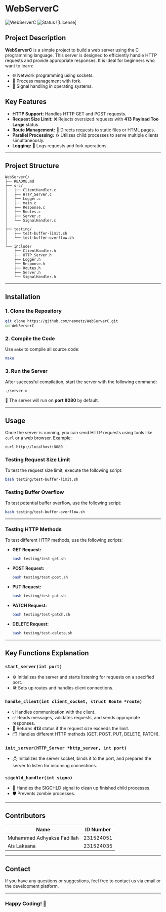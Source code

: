 # WebServerC

![WebServerC](https://img.shields.io/badge/Language-C-blue.svg) ![Status](https://img.shields.io/badge/Status-Development-yellow.svg) ![License]

## Project Description
**WebServerC** is a simple project to build a web server using the C programming language. This server is designed to efficiently handle HTTP requests and provide appropriate responses. It is ideal for beginners who want to learn:

- 🌐 Network programming using sockets.
- 🧵 Process management with fork.
- 📡 Signal handling in operating systems.

## Key Features

- **HTTP Support:** Handles HTTP GET and POST requests.
- **Request Size Limit:** ❌ Rejects oversized requests with **413 Payload Too Large** status.
- **Route Management:** 📂 Directs requests to static files or HTML pages.
- **Parallel Processing:** ♻️ Utilizes child processes to serve multiple clients simultaneously.
- **Logging:** 📝 Logs requests and fork operations.

---

## Project Structure

```plaintext
WebServerC/
├── README.md
├── src/
│   ├── ClientHandler.c
│   ├── HTTP_Server.c
│   ├── Logger.c
│   ├── main.c
│   ├── Response.c
│   ├── Routes.c
│   ├── Server.c
│   └── SignalHandler.c
│
├── testing/
│   ├── test-buffer-limit.sh
│   └── test-buffer-overflow.sh
│
└── include/
    ├── ClientHandler.h
    ├── HTTP_Server.h
    ├── Logger.h
    ├── Response.h
    ├── Routes.h
    ├── Server.h
    └── SignalHandler.h
```

---

## Installation

### 1. Clone the Repository

```bash
git clone https://github.com/neonetz/WebServerC.git
cd WebServerC
```

### 2. Compile the Code

Use `make` to compile all source code:

```bash
make
```

### 3. Run the Server

After successful compilation, start the server with the following command:

```bash
./server.o
```

🚀 The server will run on **port 8080** by default.

---

## Usage

Once the server is running, you can send HTTP requests using tools like `curl` or a web browser. Example:

```bash
curl http://localhost:8080
```

### Testing Request Size Limit

To test the request size limit, execute the following script:

```bash
bash testing/test-buffer-limit.sh
```

### Testing Buffer Overflow

To test potential buffer overflow, use the following script:

```bash
bash testing/test-buffer-overflow.sh
```

---
### Testing HTTP Methods

To test different HTTP methods, use the following scripts:

- **GET Request:**
  ```bash
  bash testing/test-get.sh
  ```

- **POST Request:**
  ```bash
  bash testing/test-post.sh
  ```

- **PUT Request:**
  ```bash
  bash testing/test-put.sh
  ```

- **PATCH Request:**
  ```bash
  bash testing/test-patch.sh
  ```

- **DELETE Request:**
  ```bash
  bash testing/test-delete.sh
  ```

---

## Key Functions Explanation

### `start_server(int port)`
- ⚙️ Initializes the server and starts listening for requests on a specified port.
- 🛠️ Sets up routes and handles client connections.

### `handle_client(int client_socket, struct Route *route)`
- 📞 Handles communication with the client.
- ✅ Reads messages, validates requests, and sends appropriate responses.
- 🚫 Returns **413** status if the request size exceeds the limit.
- 🗂️ Handles different HTTP methods (GET, POST, PUT, DELETE, PATCH).

### `init_server(HTTP_Server *http_server, int port)`
- 🖧 Initializes the server socket, binds it to the port, and prepares the server to listen for incoming connections.

### `sigchld_handler(int signo)`
- 🧹 Handles the SIGCHLD signal to clean up finished child processes.
- 🛡️ Prevents zombie processes.

---

## Contributors

| Name                       | ID Number  |
|----------------------------|------------|
| Muhammad Adhyaksa Fadillah | 231524051  |
| Ais Laksana                | 231524035  |

---

## Contact

If you have any questions or suggestions, feel free to contact us via email or the development platform.

---

### **Happy Coding!** 🚀

